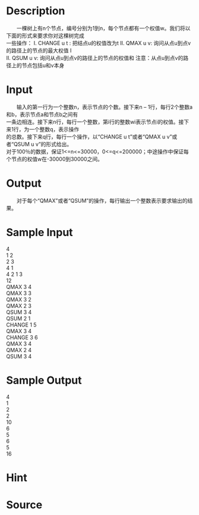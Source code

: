 
# Description

<div class="content"><p>　　一棵树上有n个节点，编号分别为1到n，每个节点都有一个权值w。我们将以下面的形式来要求你对这棵树完成<br/>
一些操作： I. CHANGE u t : 把结点u的权值改为t II. QMAX u v: 询问从点u到点v的路径上的节点的最大权值 I<br/>
II. QSUM u v: 询问从点u到点v的路径上的节点的权值和 注意：从点u到点v的路径上的节点包括u和v本身</p></div>

# Input

<div class="content"><p>　　输入的第一行为一个整数n，表示节点的个数。接下来n – 1行，每行2个整数a和b，表示节点a和节点b之间有<br/>
一条边相连。接下来n行，每行一个整数，第i行的整数wi表示节点i的权值。接下来1行，为一个整数q，表示操作<br/>
的总数。接下来q行，每行一个操作，以“CHANGE u t”或者“QMAX u v”或者“QSUM u v”的形式给出。 <br/>
对于100％的数据，保证1&lt;=n&lt;=30000，0&lt;=q&lt;=200000；中途操作中保证每个节点的权值w在-30000到30000之间。</p></div>

# Output

<div class="content"><p>　　对于每个“QMAX”或者“QSUM”的操作，每行输出一个整数表示要求输出的结果。</p></div>

# Sample Input

<div class="content"><span class="sampledata">4<br/>
1 2<br/>
2 3<br/>
4 1<br/>
4 2 1 3<br/>
12<br/>
QMAX 3 4<br/>
QMAX 3 3<br/>
QMAX 3 2<br/>
QMAX 2 3<br/>
QSUM 3 4<br/>
QSUM 2 1<br/>
CHANGE 1 5<br/>
QMAX 3 4<br/>
CHANGE 3 6<br/>
QMAX 3 4<br/>
QMAX 2 4<br/>
QSUM 3 4</span></div>

# Sample Output

<div class="content"><span class="sampledata">4<br/>
1<br/>
2<br/>
2<br/>
10<br/>
6<br/>
5<br/>
6<br/>
5<br/>
16</span></div>

# Hint

<div class="content"><p></p></div>

# Source

<div class="content"><p><a href="problemset.php?search="></a></p></div>

